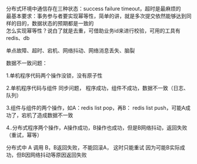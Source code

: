 分布式环境中通信存在三种状态：success failure timeout，超时是最麻烦的  
最基本要求：事务参与者要实现幂等性，简单的讲，就是多次提交依然能够达到同样的目的，数据状态的预期都是一致的  
怎么实现幂等性？说白了就是去重，可借助业务id来进行校验，可用的工具有redis、db

单点故障、超时、宕机、网络抖动、网络消息丢失、脑裂

数据不一致问题：

1.单机程序代码两个操作没锁，没有原子性

2.单机程序代码与组件 同步问题， 程序成功，组件不成功，数据不一致（日志、队列）

3.组件与组件的两个操作，如A：redis list pop，再B： redis list push，可能A成功了，宕机了造成数据不一致

4..分布式程序两个操作，A操作成功，B操作也成功，但是B网络抖动，返回失败（重试，幂等）


分布式中 A 调用 B，B返回失败，不能回滚A， 这时只能重试
因为可能B实际成功，但B因网络抖动等原因返回失败

